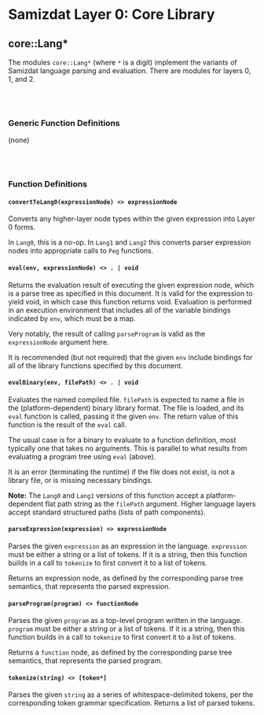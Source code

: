 Samizdat Layer 0: Core Library
==============================

core::Lang*
-----------

The modules `core::Lang*` (where `*` is a digit) implement the variants
of Samizdat language parsing and evaluation. There are modules for
layers 0, 1, and 2.

<br><br>
### Generic Function Definitions

(none)


<br><br>
### Function Definitions

#### `convertToLang0(expressionNode) <> expressionNode`

Converts any higher-layer node types within the given expression into
Layer 0 forms.

In `Lang0`, this is a no-op. In `Lang1` and `Lang2` this converts parser
expression nodes into appropriate calls to `Peg` functions.

#### `eval(env, expressionNode) <> . | void`

Returns the evaluation result of executing the given expression node,
which is a parse tree as specified in this document. It is valid for the
expression to yield void, in which case this function returns void.
Evaluation is performed in an execution environment that includes all of
the variable bindings indicated by `env`, which must be a map.

Very notably, the result of calling `parseProgram` is valid as the
`expressionNode` argument here.

It is recommended (but not required) that the given `env` include
bindings for all of the library functions specified by this document.

#### `evalBinary(env, filePath) <> . | void`

Evaluates the named compiled file. `filePath` is expected to name
a file in the (platform-dependent) binary library format. The file
is loaded, and its `eval` function is called, passing it the given
`env`. The return value of this function is the result of the `eval`
call.

The usual case is for a binary to evaluate to a function definition,
most typically one that takes no arguments. This is parallel to what
results from evaluating a program tree using `eval` (above).

It is an error (terminating the runtime) if the file does not exist,
is not a library file, or is missing necessary bindings.

**Note:** The `Lang0` and `Lang1` versions of this function accept a
platform-dependent flat path string as the `filePath` argument. Higher
language layers accept standard structured paths (lists of path components).

#### `parseExpression(expression) <> expressionNode`

Parses the given `expression` as an expression in the language.
`expression` must be either a string or a list of tokens. If it is a string,
then this function builds in a call to `tokenize` to first convert it
to a list of tokens.

Returns an expression node, as defined by the corresponding parse tree
semantics, that represents the parsed expression.

#### `parseProgram(program) <> functionNode`

Parses the given `program` as a top-level program written in the language.
`program` must be either a string or a list of tokens. If it is a string,
then this function builds in a call to `tokenize` to first convert it to a
list of tokens.

Returns a `function` node, as defined by the corresponding parse tree
semantics, that represents the parsed program.

#### `tokenize(string) <> [token*]`

Parses the given `string` as a series of whitespace-delimited tokens, per the
corresponding token grammar specification. Returns a list of parsed tokens.
